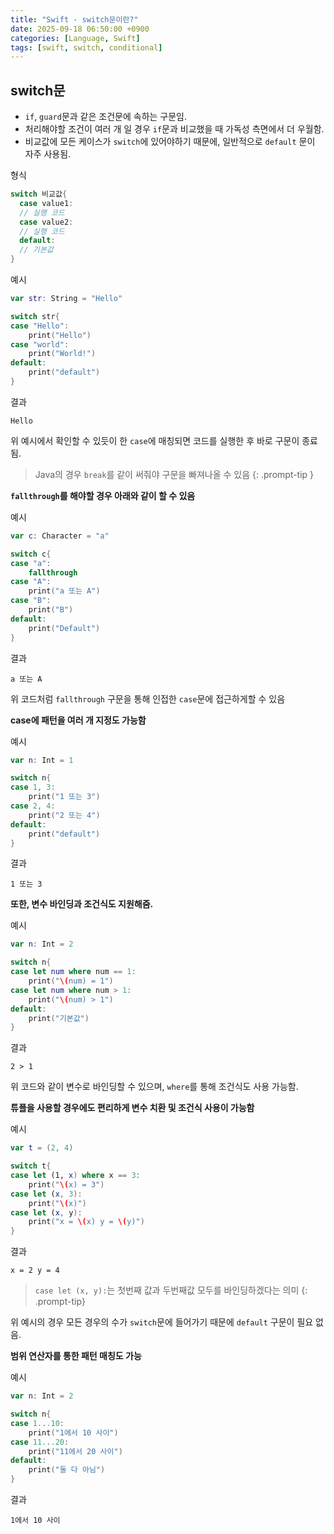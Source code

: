 ```yaml
---
title: "Swift - switch문이란?"
date: 2025-09-18 06:50:00 +0900
categories: [Language, Swift]
tags: [swift, switch, conditional]
---
```


## **switch문**
- `if`, `guard`문과 같은 조건문에 속하는 구문임.
- 처리해야할 조건이 여러 개 일 경우 `if`문과 비교했을 때 가독성 측면에서 더 우월함.
- 비교값에 모든 케이스가 `switch`에 있어야하기 때문에, 일반적으로 `default` 문이 자주 사용됨.

형식
```swift
switch 비교값{
  case value1:
  // 실행 코드
  case value2:
  // 실행 코드
  default:
  // 기본값
}
```

예시
```swift
var str: String = "Hello"

switch str{
case "Hello":
    print("Hello")
case "world":
    print("World!")
default:
    print("default")
}
```

결과
```
Hello
```

위 예시에서 확인할 수 있듯이 한 `case`에 매칭되면 코드를 실행한 후 바로 구문이 종료됨.

> Java의 경우 `break`를 같이 써줘야 구문을 빠져나올 수 있음
{: .prompt-tip }

**`fallthrough`를 해야할 경우 아래와 같이 할 수 있음**

예시
```swift
var c: Character = "a"

switch c{
case "a":
    fallthrough
case "A":
    print("a 또는 A")
case "B":
    print("B")
default:
    print("Default")
}
```

결과
```
a 또는 A
```

위 코드처럼 `fallthrough` 구문을 통해 인접한 `case`문에 접근하게할 수 있음 

**case에 패턴을 여러 개 지정도 가능함**

예시
```swift
var n: Int = 1

switch n{
case 1, 3:
    print("1 또는 3")
case 2, 4:
    print("2 또는 4")
default:
    print("default")
}
```

결과
```
1 또는 3
```

**또한, 변수 바인딩과 조건식도 지원해줌.**

예시
```swift
var n: Int = 2

switch n{
case let num where num == 1:
    print("\(num) = 1")
case let num where num > 1:
    print("\(num) > 1")
default:
    print("기본값")
}
```

결과
```
2 > 1
```

위 코드와 같이 변수로 바인딩할 수 있으며, `where`를 통해 조건식도 사용 가능함.

**튜플을 사용할 경우에도 편리하게 변수 치환 및 조건식 사용이 가능함**

예시
```swift
var t = (2, 4)

switch t{
case let (1, x) where x == 3:
    print("\(x) = 3")
case let (x, 3):
    print("\(x)")
case let (x, y):
    print("x = \(x) y = \(y)")
}
```

결과
```
x = 2 y = 4
```

> `case let (x, y):`는 첫번째 값과 두번째값 모두를 바인딩하겠다는 의미
{: .prompt-tip}

위 예시의 경우 모든 경우의 수가 `switch`문에 들어가기 때문에 `default` 구문이 필요 없음.

**범위 연산자를 통한 패턴 매칭도 가능**

예시
```swift
var n: Int = 2

switch n{
case 1...10:
    print("1에서 10 사이")
case 11...20:
    print("11에서 20 사이")
default:
    print("둘 다 아님")
}
```

결과
```
1에서 10 사이
```